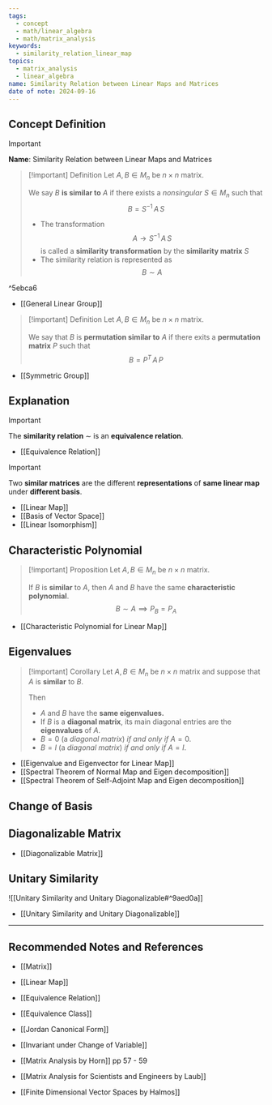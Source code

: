 ```yaml
---
tags:
  - concept
  - math/linear_algebra
  - math/matrix_analysis
keywords:
  - similarity_relation_linear_map
topics:
  - matrix_analysis
  - linear_algebra
name: Similarity Relation between Linear Maps and Matrices
date of note: 2024-09-16
---
```


## Concept Definition

>[!important]
>**Name**: Similarity Relation between Linear Maps and Matrices

>[!important] Definition
>Let $A, B\in M_{n}$ be $n\times n$ matrix. 
>
>We say $B$ **is similar to** $A$ if there exists a *nonsingular* $S\in M_{n}$ such that 
>$$
> B = S^{-1}\,A\,S
>$$
>
>- The transformation $$A \to S^{-1}\,A\,S$$ is called a **similarity transformation** by the **similarity matrix** $S$
>- The similarity relation is represented as $$B \sim A$$

^5ebca6

- [[General Linear Group]]


>[!important] Definition
>Let $A, B\in M_{n}$ be $n\times n$ matrix. 
>
>We say that $B$ is **permutation similar to** $A$ if there exits a **permutation matrix** $P$ such that 
>$$
> B = P^{T}\,A\,P
>$$

- [[Symmetric Group]]

## Explanation

>[!important]
>The **similarity relation** $\sim$ is an **equivalence relation**.

- [[Equivalence Relation]]

>[!important]
>Two **similar matrices** are the different **representations** of **same linear map** under **different basis**.

- [[Linear Map]]
- [[Basis of Vector Space]]
- [[Linear Isomorphism]]


## Characteristic Polynomial

>[!important] Proposition
>Let $A, B\in M_{n}$ be $n\times n$ matrix. 
>
>If $B$ is **similar** to $A$, then $A$ and $B$ have the same **characteristic polynomial**.
>$$
>B\sim A \implies P_{B} = P_{A}
>$$

- [[Characteristic Polynomial for Linear Map]]

## Eigenvalues

>[!important] Corollary
>Let $A, B\in M_{n}$ be $n\times n$ matrix and suppose that $A$ is **similar** to $B$. 
>
>Then  
>- $A$ and $B$ have the **same eigenvalues.**
>- If $B$ is a **diagonal matrix**, its main diagonal entries are the **eigenvalues** of $A$. 
>- $B = 0$ (a *diagonal matrix*) *if and only if* $A = 0$. 
>- $B = I$ (a *diagonal matrix*) *if and only if* $A = I$.

- [[Eigenvalue and Eigenvector for Linear Map]]
- [[Spectral Theorem of Normal Map and Eigen decomposition]]
- [[Spectral Theorem of Self-Adjoint Map and Eigen decomposition]]

## Change of Basis




## Diagonalizable Matrix

- [[Diagonalizable Matrix]]

## Unitary Similarity

![[Unitary Similarity and Unitary Diagonalizable#^9aed0a]]

- [[Unitary Similarity and Unitary Diagonalizable]]



-----------
##  Recommended Notes and References


- [[Matrix]]
- [[Linear Map]]


- [[Equivalence Relation]]
- [[Equivalence Class]]


- [[Jordan Canonical Form]]
- [[Invariant under Change of Variable]]



- [[Matrix Analysis by Horn]] pp 57 - 59
- [[Matrix Analysis for Scientists and Engineers by Laub]]
- [[Finite Dimensional Vector Spaces by Halmos]]